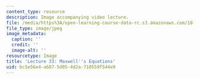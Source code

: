 ```yaml
---
content_type: resource
description: Image accompanying video lecture.
file: /media/https%3A/open-learning-course-data-rc.s3.amazonaws.com/18-02-multivariable-calculus-fall-2007/bc5e56e4a6875d054d2a710559f544e9_33.jpg
file_type: image/jpeg
image_metadata:
  caption: ''
  credit: ''
  image-alt: ''
resourcetype: Image
title: 'Lecture 33: Maxwell''s Equations'
uid: bc5e56e4-a687-5d05-4d2a-710559f544e9
---
```

